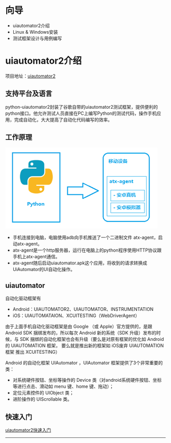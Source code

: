 # 向导
 - uiautomator2介绍
 - Linux & Windows安装
 - 测试框架设计与用例编写
 
# uiautomator2介绍
项目地址：[uiautomator2][1]
## 支持平台及语言 ##
python-uiautomator2封装了谷歌自带的uiautomator2测试框架，提供便利的python接口。他允许测试人员直接在PC上编写Python的测试代码，操作手机应用，完成自动化，大大提高了自动化代码编写的效率。
## 工作原理 ##
![Image](https://github.com/falconxzx/uitest/blob/master/67ee85df-47dd-4629-abb1-064e8354a026.png)

 - 手机连接到电脑，电脑使用adb向手机推送了一个二进制文件 atx-agent，启动atx-agent。
 - atx-agent是一个http服务器，运行在电脑上的python程序使用HTTP协议跟手机上atx-agent通信。
 - atx-agent随后启动uiautomator.apk这个应用，将收到的请求转换成UiAutomator的UI自动化操作。

## uiautomator ##
自动化驱动框架有

 - Android：UIAUTOMATOR2、UIAUTOMATOR、INSTRUMENTATION
 - iOS：UIAUTOMATAION、XCUITESTING（WebDriverAgent）

由于上面手机自动化驱动框架是由 Google （或 Apple）官方提供的，是跟 Android SDK 捆绑发布的，所以每次 Android 新的系统（SDK 升级）发布的时候，与 SDK 捆绑的自动化框架也会有升级（要么是对原有框架的优化如 Android 的 UIAUTOMATION 框架， 要么就是推出新的框架如 iOS废弃 UIAUTOMATION 框架 推出 XCUITESTING）

Android 的自动化框架 UIAutomator ，UIAutomator 框架提供了3个非常重要的类：

 - 对系统硬件按钮、坐标等操作的 Device 类（对android系统硬件按钮、坐标等进行点击、滑动如 menu 键、home 键、拖动）；
 - 定位元素控件的 UIObject 类；
 - 进阶操作的 UIScrollable 类。

## 快速入门 ##
 [uiautomator2快速入门][2]
 
----------




  [1]: https://github.com/openatx/uiautomator2
  [2]: https://github.com/openatx/uiautomator2/blob/master/QUICK_REFERENCE.md
